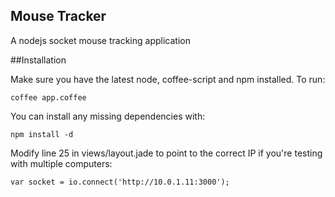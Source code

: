 ## Mouse Tracker
   A nodejs socket mouse tracking application

##Installation

Make sure you have the latest node, coffee-script and npm installed. To run:

    coffee app.coffee

You can install any missing dependencies with:

    npm install -d

Modify line 25 in views/layout.jade to point to the correct IP if you're testing with multiple computers:

    var socket = io.connect('http://10.0.1.11:3000');
